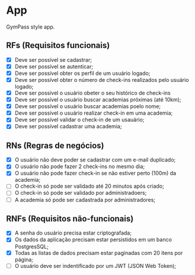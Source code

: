 # App

GymPass style app.

## RFs (Requisitos funcionais)

- [x] Deve ser possível se cadastrar;
- [x] Deve ser possível se autenticar;
- [x] Deve ser possível obter os perfil de um usuário logado;
- [x] Deve ser possível obter o número de check-ins realizados pelo usuário logado;
- [x] Deve ser possível o usuário obeter o seu histórico de check-ins
- [x] Deve ser possível o usuário buscar academias próximas (até 10km);
- [x] Deve ser possível o usuário buscar academias poelo nome;
- [x] Deve ser possível o usuário realizar check-in em uma academia;
- [x] Deve ser possível validar o check-in de um usauário; 
- [x] Deve ser possível cadastrar uma academia; 

## RNs (Regras de negócios)

- [x] O usuário não deve poder se cadastrar com um e-mail duplicado;
- [x] O usuário não pode fazer 2 check-ins no mesmo dia;
- [x] O usuário não pode fazer check-in se não estiver perto (100m) da academia;
- [ ] O check-in só pode ser validado até 20 minutos após criado;
- [ ] O check-in só pode ser validado por administradoers;
- [ ] A academia só pode ser cadastrada por administradores;
## RNFs (Requisitos não-funcionais)

- [x] A senha do usuário precisa estar criptografada;
- [x] Os dados da aplicação precisam estar persistidos em um banco PostgresSQL;
- [x] Todas as listas de dados precisam estar paginadas com 20 itens por página;
- [ ] O usuário deve ser indentificado por um JWT (JSON Web Token);